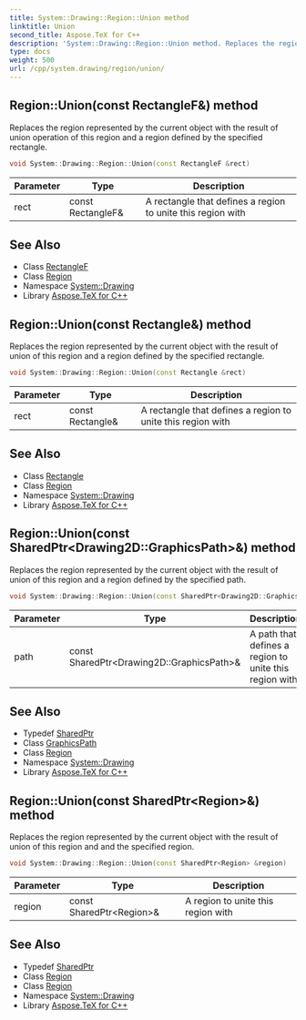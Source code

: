 ```yaml
---
title: System::Drawing::Region::Union method
linktitle: Union
second_title: Aspose.TeX for C++
description: 'System::Drawing::Region::Union method. Replaces the region represented by the current object with the result of union operation of this region and a region defined by the specified rectangle in C++.'
type: docs
weight: 500
url: /cpp/system.drawing/region/union/
---
```

## Region::Union(const RectangleF\&) method


Replaces the region represented by the current object with the result of union operation of this region and a region defined by the specified rectangle.

```cpp
void System::Drawing::Region::Union(const RectangleF &rect)
```


| Parameter | Type | Description |
| --- | --- | --- |
| rect | const RectangleF\& | A rectangle that defines a region to unite this region with |

## See Also

* Class [RectangleF](../../rectanglef/)
* Class [Region](../)
* Namespace [System::Drawing](../../)
* Library [Aspose.TeX for C++](../../../)
## Region::Union(const Rectangle\&) method


Replaces the region represented by the current object with the result of union of this region and a region defined by the specified rectangle.

```cpp
void System::Drawing::Region::Union(const Rectangle &rect)
```


| Parameter | Type | Description |
| --- | --- | --- |
| rect | const Rectangle\& | A rectangle that defines a region to unite this region with |

## See Also

* Class [Rectangle](../../rectangle/)
* Class [Region](../)
* Namespace [System::Drawing](../../)
* Library [Aspose.TeX for C++](../../../)
## Region::Union(const SharedPtr\<Drawing2D::GraphicsPath\>\&) method


Replaces the region represented by the current object with the result of union of this region and a region defined by the specified path.

```cpp
void System::Drawing::Region::Union(const SharedPtr<Drawing2D::GraphicsPath> &path)
```


| Parameter | Type | Description |
| --- | --- | --- |
| path | const SharedPtr\<Drawing2D::GraphicsPath\>\& | A path that defines a region to unite this region with |

## See Also

* Typedef [SharedPtr](../../../system/sharedptr/)
* Class [GraphicsPath](../../../system.drawing.drawing2d/graphicspath/)
* Class [Region](../)
* Namespace [System::Drawing](../../)
* Library [Aspose.TeX for C++](../../../)
## Region::Union(const SharedPtr\<Region\>\&) method


Replaces the region represented by the current object with the result of union of this region and and the specified region.

```cpp
void System::Drawing::Region::Union(const SharedPtr<Region> &region)
```


| Parameter | Type | Description |
| --- | --- | --- |
| region | const SharedPtr\<Region\>\& | A region to unite this region with |

## See Also

* Typedef [SharedPtr](../../../system/sharedptr/)
* Class [Region](../)
* Class [Region](../)
* Namespace [System::Drawing](../../)
* Library [Aspose.TeX for C++](../../../)
